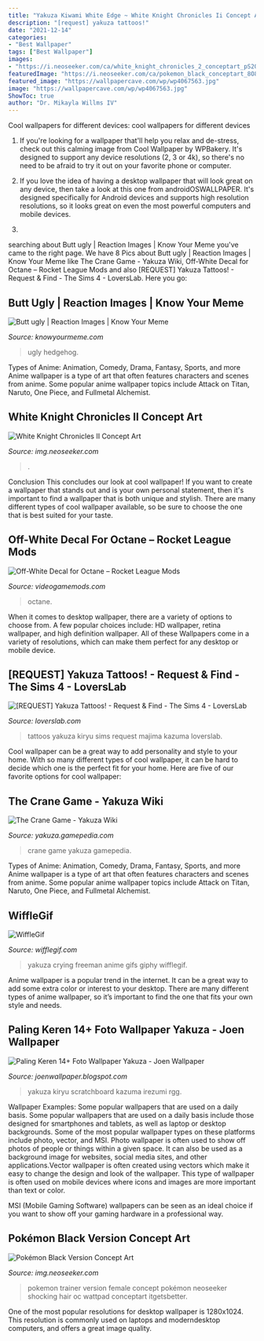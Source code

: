 ```yaml
---
title: "Yakuza Kiwami White Edge ~ White Knight Chronicles Ii Concept Art"
description: "[request] yakuza tattoos!"
date: "2021-12-14"
categories:
- "Best Wallpaper"
tags: ["Best Wallpaper"]
images:
- "https://i.neoseeker.com/ca/white_knight_chronicles_2_conceptart_pS2OA.jpg"
featuredImage: "https://i.neoseeker.com/ca/pokemon_black_conceptart_8O8tx.png"
featured_image: "https://wallpapercave.com/wp/wp4067563.jpg"
image: "https://wallpapercave.com/wp/wp4067563.jpg"
ShowToc: true
author: "Dr. Mikayla Willms IV"
---
```



Cool wallpapers for different devices:
cool wallpapers for different devices 

1. If you're looking for a wallpaper that'll help you relax and de-stress, check out this calming image from Cool Wallpaper by WPBakery. It's designed to support any device resolutions (2, 3 or 4k), so there's no need to be afraid to try it out on your favorite phone or computer.

2. If you love the idea of having a desktop wallpaper that will look great on any device, then take a look at this one from androidOSWALLPAPER. It's designed specifically for Android devices and supports high resolution resolutions, so it looks great on even the most powerful computers and mobile devices.

3.

	

		
searching about Butt ugly | Reaction Images | Know Your Meme you've came to the right page. We have 8 Pics about Butt ugly | Reaction Images | Know Your Meme like The Crane Game - Yakuza Wiki, Off-White Decal for Octane – Rocket League Mods and also [REQUEST] Yakuza Tattoos! - Request &amp; Find - The Sims 4 - LoversLab. Here you go:
		
    
## Butt Ugly | Reaction Images | Know Your Meme

<img loading=lazy src="http://i0.kym-cdn.com/photos/images/original/001/298/724/71d.jpg" onerror="this.onerror=null;this.src='https://tse3.mm.bing.net/th?id=OIP.kNwGdcS7ELm_hxCDvmr-yQHaFp&amp;pid=15.1';" alt="Butt ugly | Reaction Images | Know Your Meme">

_Source: knowyourmeme.com_

>ugly hedgehog. 

	

Types of Anime: Animation, Comedy, Drama, Fantasy, Sports, and more
Anime wallpaper is a type of art that often features characters and scenes from anime. Some popular anime wallpaper topics include Attack on Titan, Naruto, One Piece, and Fullmetal Alchemist.

    
## White Knight Chronicles II Concept Art

<img loading=lazy src="https://i.neoseeker.com/ca/white_knight_chronicles_2_conceptart_pS2OA.jpg" onerror="this.onerror=null;this.src='https://tse3.mm.bing.net/th?id=OIP.YKykipx0x9fpwQbwzbJoTQAAAA&amp;pid=15.1';" alt="White Knight Chronicles II Concept Art">

_Source: img.neoseeker.com_

>. 

	

Conclusion
This concludes our look at cool wallpaper! If you want to create a wallpaper that stands out and is your own personal statement, then it's important to find a wallpaper that is both unique and stylish. There are many different types of cool wallpaper available, so be sure to choose the one that is best suited for your taste.

    
## Off-White Decal For Octane – Rocket League Mods

<img loading=lazy src="https://videogamemods.com/rocketleague/wp-content/uploads/sites/12/cmdm/1000948/1621947365_Captura-de-pantalla-409-1200x675.png" onerror="this.onerror=null;this.src='https://tse3.mm.bing.net/th?id=OIP.np3q9HDFF0IcZTaJHXqEIwHaEK&amp;pid=15.1';" alt="Off-White Decal for Octane – Rocket League Mods">

_Source: videogamemods.com_

>octane. 

	

When it comes to desktop wallpaper, there are a variety of options to choose from. A few popular choices include: HD wallpaper, retina wallpaper, and high definition wallpaper. All of these Wallpapers come in a variety of resolutions, which can make them perfect for any desktop or mobile device. 

    
## [REQUEST] Yakuza Tattoos! - Request &amp; Find - The Sims 4 - LoversLab

<img loading=lazy src="https://static.loverslab.com/uploads/monthly_2018_09/Kiryu_Kazuma_Ouryu_design.png.31f8d7c146c069a1225173a37abd4e94.png" onerror="this.onerror=null;this.src='https://tse2.mm.bing.net/th?id=OIP.FoVNOpDBa26H925OAso3FAHaKq&amp;pid=15.1';" alt="[REQUEST] Yakuza Tattoos! - Request &amp; Find - The Sims 4 - LoversLab">

_Source: loverslab.com_

>tattoos yakuza kiryu sims request majima kazuma loverslab. 

	

Cool wallpaper can be a great way to add personality and style to your home. With so many different types of cool wallpaper, it can be hard to decide which one is the perfect fit for your home. Here are five of our favorite options for cool wallpaper: 

    
## The Crane Game - Yakuza Wiki

<img loading=lazy src="https://gamepedia.cursecdn.com/yakuza_gamepedia_en/thumb/9/96/The_Crane_Game.jpg/1200px-The_Crane_Game.jpg" onerror="this.onerror=null;this.src='https://tse4.mm.bing.net/th?id=OIP.qJmi6kqWg_YuW9EWQshbjAHaEK&amp;pid=15.1';" alt="The Crane Game - Yakuza Wiki">

_Source: yakuza.gamepedia.com_

>crane game yakuza gamepedia. 

	

Types of Anime: Animation, Comedy, Drama, Fantasy, Sports, and more
Anime wallpaper is a type of art that often features characters and scenes from anime. Some popular anime wallpaper topics include Attack on Titan, Naruto, One Piece, and Fullmetal Alchemist.

    
## WiffleGif

<img loading=lazy src="https://25.media.tumblr.com/0a0699f257664ed525895dd0f486093f/tumblr_mqkfwuuVh51rel4zso1_400.gif" onerror="this.onerror=null;this.src='https://tse4.mm.bing.net/th?id=OIP.QHMjviDgxbYX4pIQhdxSXgHaE5&amp;pid=15.1';" alt="WiffleGif">

_Source: wifflegif.com_

>yakuza crying freeman anime gifs giphy wifflegif. 

	

Anime wallpaper is a popular trend in the internet. It can be a great way to add some extra color or interest to your desktop. There are many different types of anime wallpaper, so it’s important to find the one that fits your own style and needs.

    
## Paling Keren 14+ Foto Wallpaper Yakuza - Joen Wallpaper

<img loading=lazy src="https://wallpapercave.com/wp/wp4067563.jpg" onerror="this.onerror=null;this.src='https://tse1.mm.bing.net/th?id=OIP.TT7FYBumh9GZ37QqmfDl9AHaJU&amp;pid=15.1';" alt="Paling Keren 14+ Foto Wallpaper Yakuza - Joen Wallpaper">

_Source: joenwallpaper.blogspot.com_

>yakuza kiryu scratchboard kazuma irezumi rgg. 

	

Wallpaper Examples: Some popular wallpapers that are used on a daily basis.
Some popular wallpapers that are used on a daily basis include those designed for smartphones and tablets, as well as laptop or desktop backgrounds. Some of the most popular wallpaper types on these platforms include photo, vector, and MSI. 
Photo wallpaper is often used to show off photos of people or things within a given space. It can also be used as a background image for websites, social media sites, and other applications.Vector wallpaper is often created using vectors which make it easy to change the design and look of the wallpaper. This type of wallpaper is often used on mobile devices where icons and images are more important than text or color. 

MSI (Mobile Gaming Software) wallpapers can be seen as an ideal choice if you want to show off your gaming hardware in a professional way.

    
## Pokémon Black Version Concept Art

<img loading=lazy src="https://i.neoseeker.com/ca/pokemon_black_conceptart_8O8tx.png" onerror="this.onerror=null;this.src='https://tse1.mm.bing.net/th?id=OIP.wjXPbhO5aHvzOm6Uy1kgpQHaO0&amp;pid=15.1';" alt="Pokémon Black Version Concept Art">

_Source: img.neoseeker.com_

>pokemon trainer version female concept pokémon neoseeker shocking hair oc wattpad conceptart itgetsbetter. 

	

One of the most popular resolutions for desktop wallpaper is 1280x1024. This resolution is commonly used on laptops and moderndesktop computers, and offers a great image quality.

